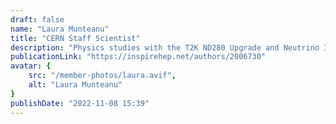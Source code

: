 ```yaml
---
draft: false
name: "Laura Munteanu"
title: "CERN Staff Scientist"
description: "Physics studies with the T2K ND280 Upgrade and Neutrino Interaction Uncertainties with DUNE"
publicationLink: "https://inspirehep.net/authors/2006730"
avatar: {
    src: "/member-photos/laura.avif",
    alt: "Laura Munteanu"
}
publishDate: "2022-11-08 15:39"
---
```

